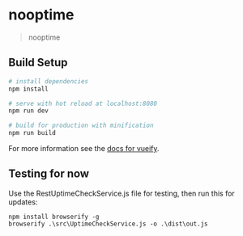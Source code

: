 # nooptime

> nooptime

## Build Setup

``` bash
# install dependencies
npm install

# serve with hot reload at localhost:8080
npm run dev

# build for production with minification
npm run build
```

For more information see the [docs for vueify](https://github.com/vuejs/vueify).

## Testing for now

Use the RestUptimeCheckService.js file for testing, then run this for updates:

```
npm install browserify -g
browserify .\src\UptimeCheckService.js -o .\dist\out.js
```